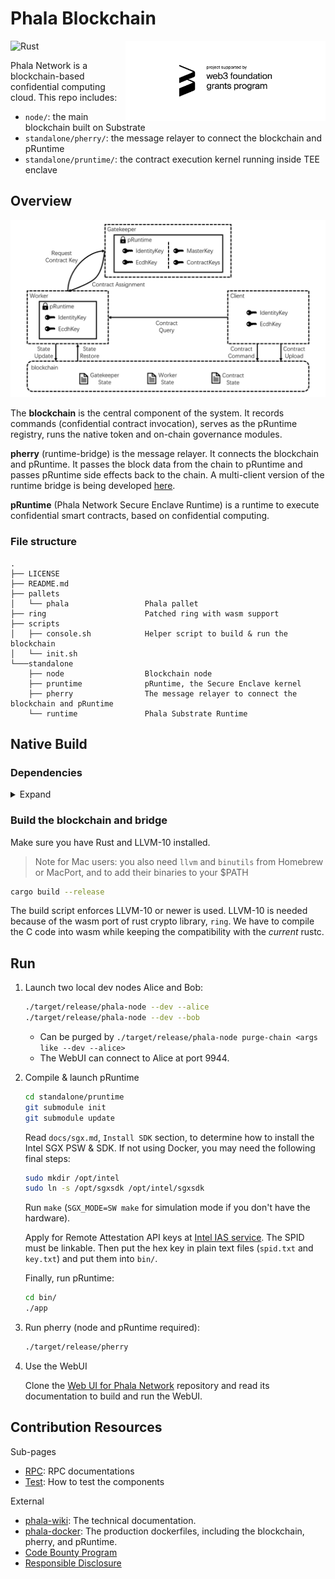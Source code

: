 # Phala Blockchain

<img align="right" width="320" src="docs/static/web3 foundation_grants_badge_black.svg" alt="Funded by the web3 foundation">

![Rust](https://github.com/Phala-Network/phala-blockchain/workflows/Build/badge.svg)

Phala Network is a blockchain-based confidential computing cloud. This repo includes:

- `node/`: the main blockchain built on Substrate
- `standalone/pherry/`: the message relayer to connect the blockchain and pRuntime
- `standalone/pruntime/`: the contract execution kernel running inside TEE enclave

## Overview

![](docs/static/phala-design.png)

The **blockchain** is the central component of the system. It records commands (confidential contract invocation), serves as the pRuntime registry, runs the native token and on-chain governance modules.

**pherry** (runtime-bridge) is the message relayer. It connects the blockchain and pRuntime. It passes the block data from the chain to pRuntime and passes pRuntime side effects back to the chain. A multi-client version of the runtime bridge is being developed [here](https://github.com/Phala-Network/runtime-bridge).

**pRuntime** (Phala Network Secure Enclave Runtime) is a runtime to execute confidential smart contracts, based on confidential computing.

### File structure

```text
.
├── LICENSE
├── README.md
├── pallets
│   └── phala                 Phala pallet
├── ring                      Patched ring with wasm support
├── scripts
│   ├── console.sh            Helper script to build & run the blockchain
│   └── init.sh
└───standalone
    ├── node                  Blockchain node
    ├── pruntime              pRuntime, the Secure Enclave kernel
    ├── pherry                The message relayer to connect the blockchain and pRuntime
    └── runtime               Phala Substrate Runtime
```

## Native Build

### Dependencies

<details><summary>Expand</summary>

- Rust

  ```bash
  curl https://sh.rustup.rs -sSf | sh
  ```

- Substrate dependencies:

   ```bash
   git submodule init
   git submodule update
   sh ./scripts/init.sh
   ```

- LLVM 10

  ```bash
  wget https://apt.llvm.org/llvm.sh
  chmod +x llvm.sh
  ./llvm.sh 10
  ```

</details>

### Build the blockchain and bridge

Make sure you have Rust and LLVM-10 installed.

> Note for Mac users: you also need `llvm` and `binutils` from Homebrew or MacPort, and to add their binaries to your $PATH

```bash
cargo build --release
```

The build script enforces LLVM-10 or newer is used. LLVM-10 is needed because of the wasm port of rust
crypto library, `ring`. We have to compile the C code into wasm while keeping the compatibility with
the _current_ rustc.

## Run

1. Launch two local dev nodes Alice and Bob:

    ```bash
    ./target/release/phala-node --dev --alice
    ./target/release/phala-node --dev --bob
    ```

    - Can be purged by `./target/release/phala-node purge-chain <args like --dev --alice>`
    - The WebUI can connect to Alice at port 9944.

2. Compile & launch pRuntime

    ```bash
    cd standalone/pruntime
    git submodule init
    git submodule update
    ```

    Read `docs/sgx.md`, `Install SDK` section, to determine how to install the Intel SGX PSW & SDK.
    If not using Docker, you may need the following final steps:
    ```bash
    sudo mkdir /opt/intel
    sudo ln -s /opt/sgxsdk /opt/intel/sgxsdk
    ```

    Run `make` (`SGX_MODE=SW make` for simulation mode if you don't have the hardware).

    Apply for Remote Attestation API keys at
    [Intel IAS service](https://api.portal.trustedservices.intel.com/EPID-attestation). The SPID must be linkable. Then put the hex
    key in plain text files (`spid.txt` and `key.txt`) and put them into `bin/`.

    Finally, run pRuntime:
    ```bash
    cd bin/
    ./app
    ```

3. Run pherry (node and pRuntime required):

    ```bash
    ./target/release/pherry
    ```

4. Use the WebUI

    Clone the
    [Web UI for Phala Network](https://github.com/Phala-Network/apps-ng) repository and read its documentation to build and run the WebUI.

## Contribution Resources

Sub-pages

- [RPC](./docs/rpc.md): RPC documentations
- [Test](./docs/test.md): How to test the components

External

- [phala-wiki](https://github.com/Phala-Network/phala-wiki): The technical documentation.
- [phala-docker](https://github.com/Phala-Network/phala-docker): The production dockerfiles, including the blockchain, pherry, and pRuntime.
- [Code Bounty Program](https://forum.phala.network/t/topic/2045)
- [Responsible Disclosure](./docs/responsible-disclosure.md)
